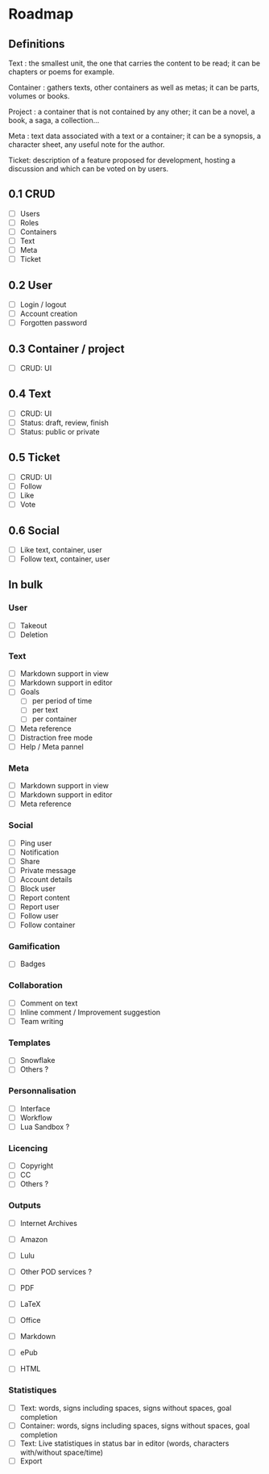 # Roadmap

## Definitions
Text
: the smallest unit, the one that carries the content to be read; it can be chapters or poems for example.

Container
: gathers texts, other containers as well as metas; it can be parts, volumes or books.

Project 
: a container that is not contained by any other; it can be a novel, a book, a saga, a collection...

Meta
: text data associated with a text or a container; it can be a synopsis, a character sheet, any useful note for the author.

Ticket:
description of a feature proposed for development, hosting a discussion and which can be voted on by users.

## 0.1 CRUD
- [ ] Users
- [ ] Roles
- [ ] Containers
- [ ] Text
- [ ] Meta
- [ ] Ticket

## 0.2 User
- [ ] Login / logout
- [ ] Account creation
- [ ] Forgotten password

## 0.3 Container / project
- [ ] CRUD: UI

## 0.4 Text
- [ ] CRUD: UI
- [ ] Status: draft, review, finish
- [ ] Status: public or private

## 0.5 Ticket
- [ ] CRUD: UI
- [ ] Follow
- [ ] Like
- [ ] Vote

## 0.6 Social
- [ ] Like text, container, user
- [ ] Follow text, container, user

## In bulk
### User
- [ ] Takeout
- [ ] Deletion

### Text
- [ ] Markdown support in view
- [ ] Markdown support in editor
- [ ] Goals
    - [ ] per period of time
    - [ ] per text
    - [ ] per container
- [ ] Meta reference
- [ ] Distraction free mode
- [ ] Help / Meta pannel

### Meta
- [ ] Markdown support in view
- [ ] Markdown support in editor
- [ ] Meta reference

### Social
- [ ] Ping user
- [ ] Notification
- [ ] Share
- [ ] Private message
- [ ] Account details
- [ ] Block user
- [ ] Report content
- [ ] Report user
- [ ] Follow user
- [ ] Follow container

### Gamification
- [ ] Badges

### Collaboration
- [ ] Comment on text
- [ ] Inline comment / Improvement suggestion
- [ ] Team writing

### Templates
- [ ] Snowflake
- [ ] Others ?

### Personnalisation
- [ ] Interface
- [ ] Workflow
- [ ] Lua Sandbox ?

### Licencing
- [ ] Copyright
- [ ] CC
- [ ] Others ?

### Outputs
- [ ] Internet Archives
- [ ] Amazon
- [ ] Lulu
- [ ] Other POD services ?
- [ ] PDF
- [ ] LaTeX
- [ ] Office
- [ ] Markdown
- [ ] ePub
- [ ] HTML


### Statistiques
- [ ] Text: words, signs including spaces, signs without spaces, goal completion
- [ ] Container: words, signs including spaces, signs without spaces, goal completion
- [ ] Text: Live statistiques in status bar in editor (words, characters with/without space/time)
- [ ] Export